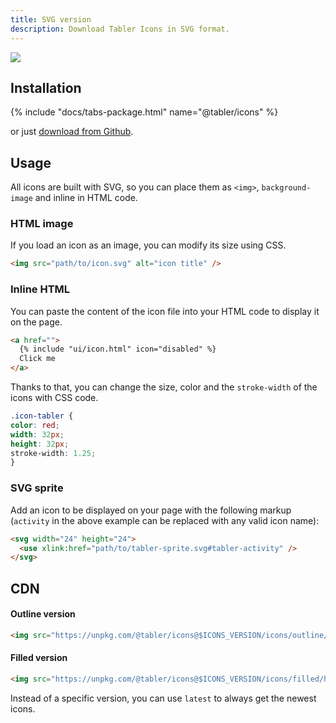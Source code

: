 ```yaml
---
title: SVG version
description: Download Tabler Icons in SVG format.
---
```


![](/img/icons/package-svg.png)

## Installation

{% include "docs/tabs-package.html" name="@tabler/icons" %}

or just [download from Github](https://github.com/tabler/tabler-icons/releases).

## Usage

All icons are built with SVG, so you can place them as `<img>`, `background-image` and inline in HTML code.

### HTML image

If you load an icon as an image, you can modify its size using CSS.

```html
<img src="path/to/icon.svg" alt="icon title" />
```

### Inline HTML

You can paste the content of the icon file into your HTML code to display it on the page.

```html
<a href="">
  {% include "ui/icon.html" icon="disabled" %}
  Click me
</a>
```

Thanks to that, you can change the size, color and the `stroke-width` of the icons with CSS code.

```css
.icon-tabler {
color: red;
width: 32px;
height: 32px;
stroke-width: 1.25;
}
```

### SVG sprite

Add an icon to be displayed on your page with the following markup (`activity` in the above example can be replaced with any valid icon name):

```html
<svg width="24" height="24">
  <use xlink:href="path/to/tabler-sprite.svg#tabler-activity" />
</svg>
```

## CDN

#### Outline version

```html
<img src="https://unpkg.com/@tabler/icons@$ICONS_VERSION/icons/outline/home.svg" />
```

#### Filled version

```html
<img src="https://unpkg.com/@tabler/icons@$ICONS_VERSION/icons/filled/home.svg" />
```

Instead of a specific version, you can use `latest` to always get the newest icons.

